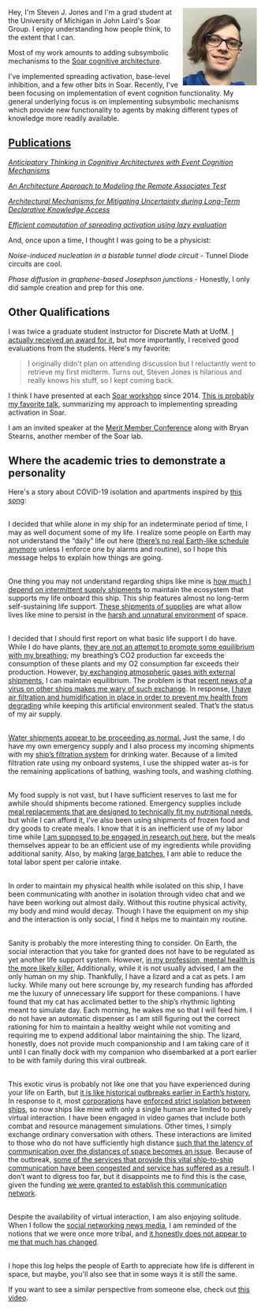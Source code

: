 <img align="right" src="/images/headshot.jpg" width="150"> Hey, I'm Steven J. Jones and I'm a grad student at the University of Michigan in John Laird's Soar Group. I enjoy understanding how people think, to the extent that I can. 

Most of my work amounts to adding subsymbolic mechanisms to the [Soar cognitive architecture](https://soar.eecs.umich.edu/).

I've implemented spreading activation, base-level inhibition, and a few other bits in Soar. Recently, I've been 
focusing on implementation of event cognition functionality. My general underlying focus is on implementing 
subsymbolic mechanisms which provide new functionality to agents by making different types of knowledge more 
readily available.

## [Publications](https://scholar.google.com/citations?user=rLU0MfYAAAAJ "Google Scholar profile")

[*Anticipatory Thinking in Cognitive Architectures with Event Cognition Mechanisms*](http://ceur-ws.org/Vol-2558/short1.pdf)

[*An Architecture Approach to Modeling the Remote Associates Test*](https://soar.eecs.umich.edu/pubs/schatz_iccm18.pdf)

[*Architectural Mechanisms for Mitigating Uncertainty during Long-Term Declarative Knowledge Access*](http://web.eecs.umich.edu/~soar/sitemaker/docs/pubs/Mitigating_Uncertainty_during_LT_Declarative_Knowledge_Access.pdf)

[*Efficient computation of spreading activation using lazy evaluation*](http://web.eecs.umich.edu/~soar/sitemaker/docs/pubs/Efficient_Computation_of_Spreading_Activation.pdf)

And, once upon a time, I thought I was going to be a physicist:

*Noise-induced nucleation in a bistable tunnel diode circuit* - Tunnel Diode circuits are cool.

*Phase diffusion in graphene-based Josephson junctions* - Honestly, I only did sample creation and prep for this one.

## Other Qualifications

I was twice a graduate student instructor for Discrete Math at UofM. [I actually received an award for it](https://ece.engin.umich.edu/stories/award-winning-eecs-2014-graduate-student-instructors-instructional-aides-recognized "Technically, an honorable mention."), but more importantly, I received good evaluations from the students. Here's my favorite:

> I originally didn't plan on attending discussion but I reluctantly went to retrieve my first midterm. Turns out, Steven Jones is hilarious and really knows his stuff, so I kept coming back.

I think I have presented at each [Soar workshop](https://soar.eecs.umich.edu/Soar-RelatedResearch/WorkshopPresentations) since 2014. [This is probably my favorite talk](https://soar.eecs.umich.edu/workshop/36/files/2016_spread_update_workshop.pdf), summarizing my approach to implementing spreading activation in Soar.

I am an invited speaker at the [Merit Member Conference](https://www.merit.edu/merit-member-conference/steven-jones/) along with Bryan Stearns, another member of the Soar lab.

## Where the academic tries to demonstrate a personality

Here's a story about COVID-19 isolation and apartments inspired by [this song](https://www.youtube.com/watch?v=xS1Ax_P1ny4):


<br/> I decided that while alone in my ship for an indeterminate period of time, I may as well document some of my life. I realize some people on Earth may not understand the “daily” life out here ([there’s no real Earth-like schedule anymore](https://i.redd.it/jt4bmuw4hiq41.jpg) unless I enforce one by alarms and routine), so I hope this message helps to explain how things are going.  


<br/> One thing you may not understand regarding ships like mine is [how much I depend on intermittent supply shipments](https://www.ers.usda.gov/data-products/ag-and-food-statistics-charting-the-essentials/food-prices-and-spending/) to maintain the ecosystem that supports my life onboard this ship. This ship features almost no long-term self-sustaining life support. [These shipments of supplies](https://www.ams.usda.gov/services/transportation-analysis) are what allow lives like mine to persist in the [harsh and unnatural environment](https://www.ers.usda.gov/data-products/food-access-research-atlas/go-to-the-atlas.aspx "Food deserts are bad, mmkay?") of space.  



<br/> I decided that I should first report on what basic life support I do have. While I do have plants, [they are not an attempt to promote some equilibrium with my breathing](https://www.sciencefocus.com/science/how-many-plants-would-i-need-in-an-airtight-room-to-be-able-to-breathe/); my breathing’s CO2 production far exceeds the consumption of these plants and my O2 consumption far exceeds their production. However, [by exchanging atmospheric gases with external shipments](https://en.wikipedia.org/wiki/Natural_ventilation#Wind_driven_ventilation "opening windows"), I can maintain equilibrium. The problem is that [recent news of a virus on other ships makes me wary of such exchange](https://www.ccn.com/japan-scientists-find-new-transmission-route-of-coronavirus-in-breakthrough-study/). In response, [I have air filtration and humidification in place in order to prevent my health from degrading](https://www.epa.gov/indoor-air-quality-iaq/what-can-i-do-improve-my-current-homes-indoor-air-quality-1) while keeping this artificial environment sealed. That’s the status of my air supply.  



<br/> [Water shipments appear to be proceeding as normal.](https://en.wikipedia.org/wiki/Tap_water) Just the same, I do have my own emergency supply and I also process my incoming shipments with my [ship’s filtration system](https://en.wikipedia.org/wiki/Water_filter#Point-of-use_filters "a brita pitcher") for drinking water. Because of a limited filtration rate using my onboard systems, I use the shipped water as-is for the remaining applications of bathing, washing tools, and washing clothing.  



<br/> My food supply is not vast, but I have sufficient reserves to last me for awhile should shipments become rationed. Emergency supplies include [meal replacements that are designed to technically fit my nutritional needs](https://huel.com), but while I can afford it, I’ve also been using shipments of frozen food and dry goods to create meals. I know that it is an inefficient use of my labor time while [I am supposed to be engaged in research out here](https://www.washingtonpost.com/history/2020/03/12/during-pandemic-isaac-newton-had-work-home-too-he-used-time-wisely/ "This was unironically sent with what were honestly good intentions from a faculty member."), but the meals themselves appear to be an efficient use of my ingredients while providing additional sanity. Also, by making [large batches](https://www.countryliving.com/food-drinks/g1903/slow-cooker-recipes/), I am able to reduce the total labor spent per calorie intake.  


<br/> In order to maintain my physical health while isolated on this ship, I have been communicating with another in isolation through video chat and we have been working out almost daily. Without this routine physical activity, my body and mind would decay. Though I have the equipment on my ship and the interaction is only social, I find it helps me to maintain my routine.  

<br/> Sanity is probably the more interesting thing to consider. On Earth, the social interaction that you take for granted does not have to be regulated as yet another life support system. However, [in my profession, mental health is the more likely killer.](https://www.theatlantic.com/education/archive/2018/11/anxiety-depression-mental-health-graduate-school/576769/) Additionally, while it is not usually advised, I am the only human on my ship. Thankfully, I have a lizard and a cat as pets. I am lucky. While many out here scrounge by, my research funding has afforded me the luxury of unnecessary life support for these companions. I have found that my cat has acclimated better to the ship’s rhythmic lighting meant to simulate day. Each morning, he wakes me so that I will feed him. I do not have an automatic dispenser as I am still figuring out the correct rationing for him to maintain a healthy weight while not vomiting and requiring me to expend additional labor maintaining the ship. The lizard, honestly, does not provide much companionship and I am taking care of it until I can finally dock with my companion who disembarked at a port earlier to be with family during this viral outbreak.  



<br/> This exotic virus is probably not like one that you have experienced during your life on Earth, but [it is like historical outbreaks earlier in Earth’s history.](https://www.businessinsider.com/pandemics-that-changed-the-course-of-human-history-coronavirus-flu-aids-plague) In response to it, most [corporations](https://www.stanfordlawreview.org/print/article/why-the-constitution-was-written-down/ "I don't know how governments are much different from corporations if you think of constitutions as corporate charters.") have [enforced strict isolation between ships](https://www.nytimes.com/interactive/2020/us/coronavirus-stay-at-home-order.html), so now ships like mine with only a single human are limited to purely virtual interaction. I have been engaged in video games that include both combat and resource management simulations. Other times, I simply exchange ordinary conversation with others. These interactions are limited to those who do not have sufficiently high distance [such that the latency of communication over the distances of space becomes an issue](https://en.wikipedia.org/wiki/Matchmaking_(video_games)#Server_browsers). Because of the outbreak, [some of the services that provide this vital ship-to-ship communication have been congested and service has suffered as a result](https://twitter.com/blizzardcs/status/1245799798411845633?s=21). I don’t want to digress too far, but it disappoints me to find this is the case, given the funding [we were granted to establish this communication network](https://www.ntia.doc.gov/legacy/broadbandgrants/comments/61BF.pdf "I didn't actually read this.").  



<br/> Despite the availability of virtual interaction, I am also enjoying solitude. When I follow the [social networking news media](https://www.forbes.com/sites/petersuciu/2019/10/11/more-americans-are-getting-their-news-from-social-media/), I am reminded of the notions that we were once more tribal, and [it honestly does not appear to me that much has changed](https://en.wikipedia.org/wiki/Tiger_King:_Murder,_Mayhem_and_Madness).  

<br/>I hope this log helps the people of Earth to appreciate how life is different in space, but maybe, you'll also see that in some ways it is still the same.

If you want to see a similar perspective from someone else, check out [this video](https://youtu.be/snAhsXyO3Ck).
